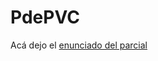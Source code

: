# PdePVC

Acá dejo el [enunciado del parcial](https://docs.google.com/document/d/1DW6eK1fz1ffvqq_CmCgSilyY1stWLwus25JqlrLOcGk/edit)